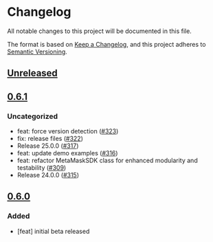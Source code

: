 # Changelog
All notable changes to this project will be documented in this file.

The format is based on [Keep a Changelog](https://keepachangelog.com/en/1.0.0/),
and this project adheres to [Semantic Versioning](https://semver.org/spec/v2.0.0.html).

## [Unreleased]

## [0.6.1]
### Uncategorized
- feat: force version detection ([#323](https://github.com/MetaMask/metamask-sdk/pull/323))
- fix: release files ([#322](https://github.com/MetaMask/metamask-sdk/pull/322))
- Release 25.0.0 ([#317](https://github.com/MetaMask/metamask-sdk/pull/317))
- feat: update demo examples ([#316](https://github.com/MetaMask/metamask-sdk/pull/316))
- feat: refactor MetaMaskSDK class for enhanced modularity and testability  ([#309](https://github.com/MetaMask/metamask-sdk/pull/309))
- Release 24.0.0 ([#315](https://github.com/MetaMask/metamask-sdk/pull/315))

## [0.6.0]
### Added
- [feat] initial beta released

[Unreleased]: https://github.com/MetaMask/metamask-sdk/compare/@metamask/sdk-react-ui@0.6.1...HEAD
[0.6.1]: https://github.com/MetaMask/metamask-sdk/compare/@metamask/sdk-react-ui@0.6.0...@metamask/sdk-react-ui@0.6.1
[0.6.0]: https://github.com/MetaMask/metamask-sdk/releases/tag/@metamask/sdk-react-ui@0.6.0
